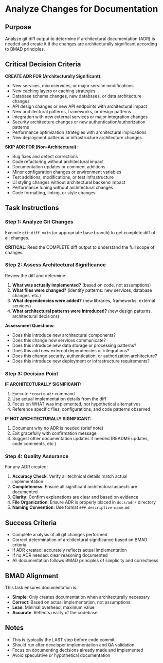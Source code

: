 <!-- Powered by BMAD™ Core -->

# Analyze Changes for Documentation

## Purpose

Analyze git diff output to determine if architectural documentation (ADR) is needed and create it if the changes are architecturally significant according to BMAD principles.

## Critical Decision Criteria

**CREATE ADR FOR (Architecturally Significant):**
- New services, microservices, or major service modifications
- New caching layers or caching strategies
- Database schema changes, new databases, or data architecture changes
- API design changes or new API endpoints with architectural impact
- New architectural patterns, frameworks, or design patterns
- Integration with new external services or major integration changes
- Security architecture changes or new authentication/authorization patterns
- Performance optimization strategies with architectural implications
- New deployment patterns or infrastructure architecture changes

**SKIP ADR FOR (Non-Architectural):**
- Bug fixes and defect corrections
- Code refactoring without architectural impact
- Documentation updates or comment additions
- Minor configuration changes or environment variables
- Test additions, modifications, or test infrastructure
- UI styling changes without architectural backend impact
- Performance tuning without architectural changes
- Code formatting, linting, or style changes

## Task Instructions

### Step 1: Analyze Git Changes

Execute `git diff main` (or appropriate base branch) to get complete diff of all changes.

**CRITICAL**: Read the COMPLETE diff output to understand the full scope of changes.

### Step 2: Assess Architectural Significance

Review the diff and determine:

1. **What was actually implemented?** (based on code, not assumptions)
2. **What files were changed?** (identify patterns: new services, database changes, etc.)
3. **What dependencies were added?** (new libraries, frameworks, external services)
4. **What architectural patterns were introduced?** (new design patterns, architectural decisions)

**Assessment Questions:**
- Does this introduce new architectural components?
- Does this change how services communicate?
- Does this introduce new data storage or processing patterns?
- Does this add new external dependencies or integrations?
- Does this change security, authentication, or authorization architecture?
- Does this introduce new deployment or infrastructure requirements?

### Step 3: Decision Point

**IF ARCHITECTURALLY SIGNIFICANT:**
1. Execute `*create-adr` command
2. Use actual implementation details from the diff
3. Focus on WHAT was implemented, not hypothetical alternatives
4. Reference specific files, configurations, and code patterns observed

**IF NOT ARCHITECTURALLY SIGNIFICANT:**
1. Document why no ADR is needed (brief note)
2. Exit gracefully with confirmation message
3. Suggest other documentation updates if needed (README updates, code comments, etc.)

### Step 4: Quality Assurance

For any ADR created:

1. **Accuracy Check**: Verify all technical details match actual implementation
2. **Completeness**: Ensure all significant architectural aspects are documented
3. **Clarity**: Confirm explanations are clear and based on evidence
4. **File Organization**: Ensure ADR is properly placed in `docs/adr/` directory
5. **Naming Convention**: Use format `###.descriptive-name.md`

## Success Criteria

- Complete analysis of all git changes performed
- Correct determination of architectural significance based on BMAD criteria
- If ADR created: accurately reflects actual implementation
- If no ADR needed: clear reasoning documented
- All documentation follows BMAD principles of simplicity and correctness

## BMAD Alignment

This task ensures documentation is:
- **Simple**: Only creates documentation when architecturally necessary
- **Correct**: Based on actual implementation, not assumptions  
- **Lean**: Minimal overhead, maximum value
- **Accurate**: Reflects reality of the codebase

## Notes

- This is typically the LAST step before code commit
- Should run after developer implementation and QA validation
- Focus on documenting decisions already made and implemented
- Avoid speculative or hypothetical documentation